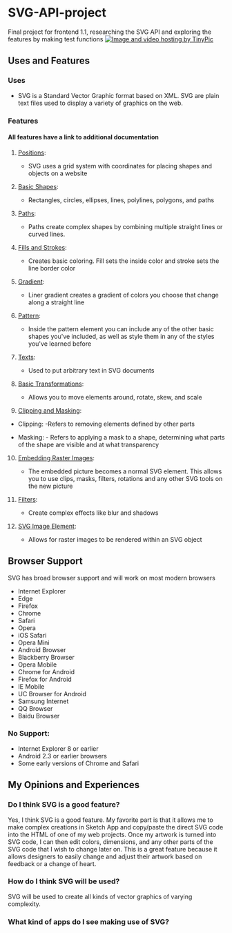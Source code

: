 # SVG-API-project
Final project for frontend 1.1, researching the SVG API and exploring the features by making test functions
<a href="http://tinypic.com?ref=i20oyh" target="_blank"><img src="http://i68.tinypic.com/i20oyh.png" border="0" alt="Image and video hosting by TinyPic"></a>

## Uses and Features 
### Uses
   - SVG is a Standard Vector Graphic format based on XML. SVG are plain text files used to display a variety of graphics on the web.

### Features
#### All features have a link to additional documentation
1. [Positions](https://developer.mozilla.org/en-US/docs/Web/SVG/Tutorial/Positions):
      - SVG uses a grid system with coordinates for placing shapes and objects on a website
  
2. [Basic Shapes](https://developer.mozilla.org/en-US/docs/Web/SVG/Tutorial/Basic_Shapes): 
      - Rectangles, circles, ellipses, lines, polylines, polygons, and paths
      
3. [Paths](https://developer.mozilla.org/en-US/docs/Web/SVG/Tutorial/Paths):
      - Paths create complex shapes by combining multiple straight lines or curved lines.

4. [Fills and Strokes](https://developer.mozilla.org/en-US/docs/Web/SVG/Tutorial/Fills_and_Strokes): 
      - Creates basic coloring. Fill sets the inside color and stroke sets the line border color
  
5. [Gradient](https://developer.mozilla.org/en-US/docs/Web/SVG/Tutorial/Gradients):
      - Liner gradient creates a gradient of colors you choose that change along a straight line
  
6. [Pattern](https://developer.mozilla.org/en-US/docs/Web/SVG/Tutorial/Patterns): 
      - Inside the pattern element you can include any of the other basic shapes you've included, as well as style them in any of the styles you've learned before
  
7. [Texts](https://developer.mozilla.org/en-US/docs/Web/SVG/Tutorial/Texts): 
      - Used to put arbitrary text in SVG documents
      
8. [Basic Transformations](https://developer.mozilla.org/en-US/docs/Web/SVG/Tutorial/Basic_Transformations):
      - Allows you to move elements around, rotate, skew, and scale
      
9. [Clipping and Masking](https://developer.mozilla.org/en-US/docs/Web/SVG/Tutorial/Clipping_and_masking):
- Clipping:
      -Refers to removing elements defined by other parts 
      
- Masking:
      - Refers to applying a mask to a shape, determining what parts of the shape are visible and at what transparency
      
10. [Embedding Raster Images](https://developer.mozilla.org/en-US/docs/Web/SVG/Tutorial/Other_content_in_SVG):
      - The embedded picture becomes a normal SVG element. This allows you to use clips, masks, filters, rotations and any other SVG tools on the new picture
      
11. [Filters](https://developer.mozilla.org/en-US/docs/Web/SVG/Tutorial/Filter_effects): 
      - Create complex effects like blur and shadows
      
12. [SVG Image Element](https://developer.mozilla.org/en-US/docs/Web/SVG/Tutorial/SVG_Image_Tag): 
      - Allows for raster images to be rendered within an SVG object
      
## Browser Support
SVG has broad browser support and will work on most modern browsers
   - Internet Explorer
   - Edge
   - Firefox
   - Chrome
   - Safari
   - Opera
   - iOS Safari 
   - Opera Mini 
   - Android Browser
   - Blackberry Browser 
   - Opera Mobile
   - Chrome for Android
   - Firefox for Android
   - IE Mobile
   - UC Browser for Android
   - Samsung Internet
   - QQ Browser
   - Baidu Browser
### No Support: 
   - Internet Explorer 8 or earlier
   - Android 2.3 or earlier browsers
   - Some early versions of Chrome and Safari

## My Opinions and Experiences
### Do I think SVG is a good feature?
Yes, I think SVG is a good feature. My favorite part is that it allows me to make complex creations in Sketch App and copy/paste the direct SVG code into the HTML of one of my web projects. Once my artwork is turned into SVG code, I can then edit colors, dimensions, and any other parts of the SVG code that I wish to change later on. This is a great feature because it allows designers to easily change and adjust their artwork based on feedback or a change of heart. 

### How do I think SVG will be used?
SVG will be used to create all kinds of vector graphics of varying complexity. 

### What kind of apps do I see making use of SVG?




